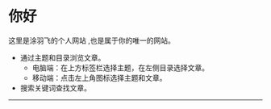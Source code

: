 # 你好

这里是涂羽飞的个人网站 ,也是属于你的唯一的网站。

- 通过主题和目录浏览文章。
    - 电脑端：在上方标签栏选择主题，在左侧目录选择文章。
    - 移动端：点击左上角图标选择主题和文章。
- 搜索关键词查找文章。

---



